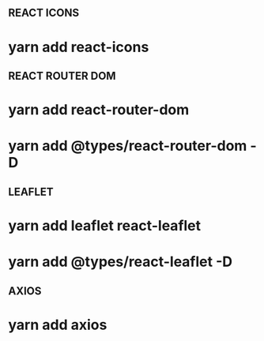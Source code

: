 ## REACT ICONS
  # yarn add react-icons

## REACT ROUTER DOM 
  # yarn add react-router-dom
  # yarn add @types/react-router-dom -D

## LEAFLET 
  # yarn add leaflet react-leaflet
  # yarn add @types/react-leaflet -D

## AXIOS
  # yarn add axios